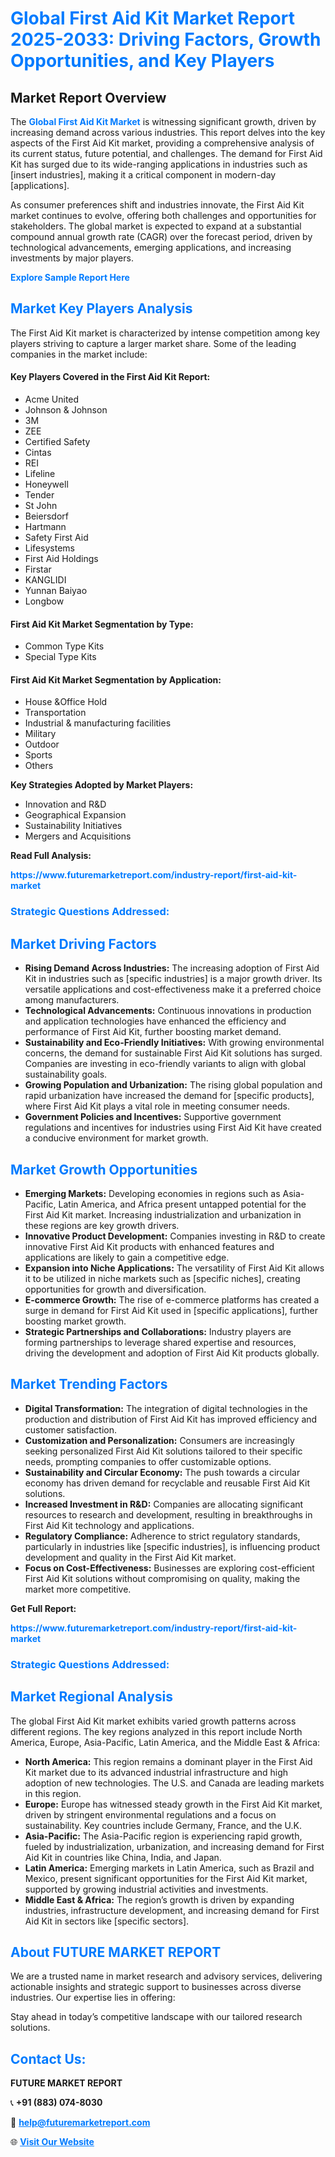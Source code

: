 <h1 style="color: #007BFF;">Global First Aid Kit Market Report 2025-2033: Driving Factors, Growth Opportunities, and Key Players</h1>

<section id="overview">
<h2>Market Report Overview</h2>
<p>The <a href="https://www.futuremarketreport.com/industry-report/first-aid-kit-market" style="color: #007BFF; text-decoration: none;"><strong>Global First Aid Kit Market</strong></a> is witnessing significant growth, driven by increasing demand across various industries. This report delves into the key aspects of the First Aid Kit market, providing a comprehensive analysis of its current status, future potential, and challenges. The demand for First Aid Kit has surged due to its wide-ranging applications in industries such as [insert industries], making it a critical component in modern-day [applications].</p>
<p>As consumer preferences shift and industries innovate, the First Aid Kit market continues to evolve, offering both challenges and opportunities for stakeholders. The global market is expected to expand at a substantial compound annual growth rate (CAGR) over the forecast period, driven by technological advancements, emerging applications, and increasing investments by major players.</p>
</section>

<section id="overview">
<p><a href="https://www.futuremarketreport.com/request-sample/reportId=61101" style="color: #007BFF; text-decoration: none;"><strong>Explore Sample Report Here</strong></a></p>
</section>

<section id="key-players">
<h2 style="color: #007BFF;">Market Key Players Analysis</h2>
<p>The First Aid Kit market is characterized by intense competition among key players striving to capture a larger market share. Some of the leading companies in the market include:</p>
<h4>Key Players Covered in the First Aid Kit Report:</h4>
<ul><li>Acme United</li><li>Johnson &amp; Johnson</li><li>3M</li><li>ZEE</li><li>Certified Safety</li><li>Cintas</li><li>REI</li><li>Lifeline</li><li>Honeywell</li><li>Tender</li><li>St John</li><li>Beiersdorf</li><li>Hartmann</li><li>Safety First Aid</li><li>Lifesystems</li><li>First Aid Holdings</li><li>Firstar</li><li>KANGLIDI</li><li>Yunnan Baiyao</li><li>Longbow</li></ul>
<h4>First Aid Kit Market Segmentation by Type:</h4>
<ul><li>Common Type Kits</li><li>Special Type Kits</li></ul>

<h4>First Aid Kit Market Segmentation by Application:</h4>
<ul><li>House &amp;Office Hold</li><li>Transportation</li><li>Industrial &amp; manufacturing facilities</li><li>Military</li><li>Outdoor</li><li>Sports</li><li>Others</li></ul>
<p><strong>Key Strategies Adopted by Market Players:</strong></p>
<ul>
<li>Innovation and R&D</li>
<li>Geographical Expansion</li>
<li>Sustainability Initiatives</li>
<li>Mergers and Acquisitions</li>
</ul>
</section>

<section>
<p><strong>Read Full Analysis: </strong></p><a href="https://www.futuremarketreport.com/industry-report/first-aid-kit-market" style="color: #007BFF; text-decoration: none;"><strong>https://www.futuremarketreport.com/industry-report/first-aid-kit-market</strong></a>
<h3 style="color: #007BFF;">Strategic Questions Addressed:</h3>
</section>

<section id="driving-factors">
<h2 style="color: #007BFF;">Market Driving Factors</h2>
<ul>
<li><strong>Rising Demand Across Industries:</strong> The increasing adoption of First Aid Kit in industries such as [specific industries] is a major growth driver. Its versatile applications and cost-effectiveness make it a preferred choice among manufacturers.</li>
<li><strong>Technological Advancements:</strong> Continuous innovations in production and application technologies have enhanced the efficiency and performance of First Aid Kit, further boosting market demand.</li>
<li><strong>Sustainability and Eco-Friendly Initiatives:</strong> With growing environmental concerns, the demand for sustainable First Aid Kit solutions has surged. Companies are investing in eco-friendly variants to align with global sustainability goals.</li>
<li><strong>Growing Population and Urbanization:</strong> The rising global population and rapid urbanization have increased the demand for [specific products], where First Aid Kit plays a vital role in meeting consumer needs.</li>
<li><strong>Government Policies and Incentives:</strong> Supportive government regulations and incentives for industries using First Aid Kit have created a conducive environment for market growth.</li>
</ul>
</section>

<section id="growth-opportunities">
<h2 style="color: #007BFF;">Market Growth Opportunities</h2>
<ul>
<li><strong>Emerging Markets:</strong> Developing economies in regions such as Asia-Pacific, Latin America, and Africa present untapped potential for the First Aid Kit market. Increasing industrialization and urbanization in these regions are key growth drivers.</li>
<li><strong>Innovative Product Development:</strong> Companies investing in R&D to create innovative First Aid Kit products with enhanced features and applications are likely to gain a competitive edge.</li>
<li><strong>Expansion into Niche Applications:</strong> The versatility of First Aid Kit allows it to be utilized in niche markets such as [specific niches], creating opportunities for growth and diversification.</li>
<li><strong>E-commerce Growth:</strong> The rise of e-commerce platforms has created a surge in demand for First Aid Kit used in [specific applications], further boosting market growth.</li>
<li><strong>Strategic Partnerships and Collaborations:</strong> Industry players are forming partnerships to leverage shared expertise and resources, driving the development and adoption of First Aid Kit products globally.</li>
</ul>
</section>

<section id="trending-factors">
<h2 style="color: #007BFF;">Market Trending Factors</h2>
<ul>
<li><strong>Digital Transformation:</strong> The integration of digital technologies in the production and distribution of First Aid Kit has improved efficiency and customer satisfaction.</li>
<li><strong>Customization and Personalization:</strong> Consumers are increasingly seeking personalized First Aid Kit solutions tailored to their specific needs, prompting companies to offer customizable options.</li>
<li><strong>Sustainability and Circular Economy:</strong> The push towards a circular economy has driven demand for recyclable and reusable First Aid Kit solutions.</li>
<li><strong>Increased Investment in R&D:</strong> Companies are allocating significant resources to research and development, resulting in breakthroughs in First Aid Kit technology and applications.</li>
<li><strong>Regulatory Compliance:</strong> Adherence to strict regulatory standards, particularly in industries like [specific industries], is influencing product development and quality in the First Aid Kit market.</li>
<li><strong>Focus on Cost-Effectiveness:</strong> Businesses are exploring cost-efficient First Aid Kit solutions without compromising on quality, making the market more competitive.</li>
</ul>
</section>

<section>
<p><strong>Get Full Report: </strong></p><a href="https://www.futuremarketreport.com/industry-report/first-aid-kit-market" style="color: #007BFF; text-decoration: none;"><strong>https://www.futuremarketreport.com/industry-report/first-aid-kit-market</strong></a>
<h3 style="color: #007BFF;">Strategic Questions Addressed:</h3>
</section>


<section id="regional-analysis">
<h2 style="color: #007BFF;">Market Regional Analysis</h2>
<p>The global First Aid Kit market exhibits varied growth patterns across different regions. The key regions analyzed in this report include North America, Europe, Asia-Pacific, Latin America, and the Middle East & Africa:</p>
<ul>
<li><strong>North America:</strong> This region remains a dominant player in the First Aid Kit market due to its advanced industrial infrastructure and high adoption of new technologies. The U.S. and Canada are leading markets in this region.</li>
<li><strong>Europe:</strong> Europe has witnessed steady growth in the First Aid Kit market, driven by stringent environmental regulations and a focus on sustainability. Key countries include Germany, France, and the U.K.</li>
<li><strong>Asia-Pacific:</strong> The Asia-Pacific region is experiencing rapid growth, fueled by industrialization, urbanization, and increasing demand for First Aid Kit in countries like China, India, and Japan.</li>
<li><strong>Latin America:</strong> Emerging markets in Latin America, such as Brazil and Mexico, present significant opportunities for the First Aid Kit market, supported by growing industrial activities and investments.</li>
<li><strong>Middle East & Africa:</strong> The region’s growth is driven by expanding industries, infrastructure development, and increasing demand for First Aid Kit in sectors like [specific sectors].</li>
</ul>
</section>

<footer>
<h2 style="color: #007BFF;">About FUTURE MARKET REPORT</h2>
<p>We are a trusted name in market research and advisory services, delivering actionable insights and strategic support to businesses across diverse industries. Our expertise lies in offering:</p>

<p>Stay ahead in today’s competitive landscape with our tailored research solutions.</p>

<h2 style="color: #007BFF;">Contact Us:</h2>
<p><strong>FUTURE MARKET REPORT</strong></p>
<p>📞 <strong>+91 (883) 074-8030</strong></p>
<p>📧 <strong><a href="mailto:help@futuremarketreport.com" style="color: #007BFF;">help@futuremarketreport.com</a></strong></p>
<p>🌐 <strong><a href="https://www.futuremarketreport.com/" style="color: #007BFF;">Visit Our Website</a></strong></p>
</footer>